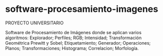 # software-procesamiento-imagenes
PROYECTO UNIVERSITARIO

Software de Procesamiento de Imágenes donde se aplican varios algoritmos: Explorador; Perfiles; RGB; Intensidad; Transformación Geométrica Prewitt y Sobel; Etiquetamiento; Generador; Operaciones; Planos; Transformaciones; Histograma; Correlacion; Morfología.
